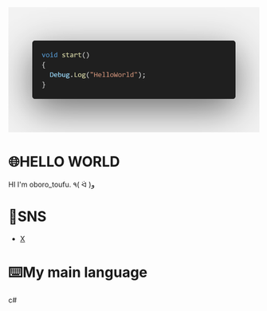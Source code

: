 ![banner](code.png)

# 🌐HELLO WORLD
HI I'm oboro_toufu.
٩( ᐛ )و

# 👾SNS
* [X](https://twitter.com/Toufu_studio)



# ⌨️My main language
c#
